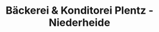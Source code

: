 ---
title: "Bäckerei & Konditorei Plentz - Niederheide"
url: /hohen-neuendorf/baeckerei-und-konditorei-plentz-niederheide/
shop: Bäckerei
---